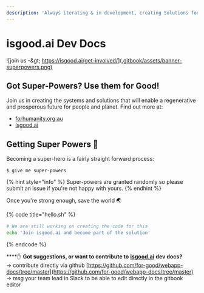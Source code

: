 ```yaml
---
description: 'Always iterating & in development, creating Solutions for Humanity ;)'
---
```


# isgood.ai Dev Docs

![join us  -&amp;gt;  https://isgood.ai/get-involved/](.gitbook/assets/banner-superpowers.png)

## Got Super-Powers? Use them for Good!

Join us in creating the systems and solutions that will enable a regenerative and prosperous future for people and planet.  Find out more at:

* [forhumanity.org.au](https://forhumanity.org.au)
* [isgood.ai](https://isgood.ai/get-involved/)

## Getting Super Powers 🦄 

Becoming a super-hero is a fairly straight forward process:

```text
$ give me super-powers
```

{% hint style="info" %}
Super-powers are granted randomly so please submit an issue if you're not happy with yours.
{% endhint %}

Once you're strong enough, save the world 🌏 

{% code title="hello.sh" %}
```bash
# We are still working on creating the code for this
echo 'Join isgood.ai and become part of the solution'
```
{% endcode %}

 

\*\*\*\*✋ **Got suggestions, or want to contribute to** [**isgood.ai**](https://isgood.ai) **dev docs?**   
-&gt; contribute directly via github [https://github.com/for-good/webapp-docs/tree/master](https://github.com/for-good/webapp-docs/tree/master)  
-&gt; msg your team lead in Slack to be able to edit directly in the gitbook editor

